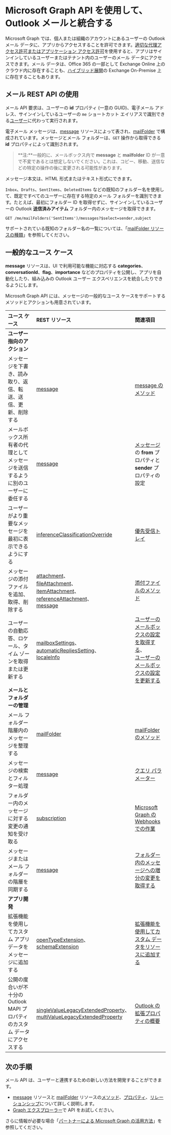 # <a name="use-the-microsoft-graph-api-to-integrate-with-outlook-mail"></a>Microsoft Graph API を使用して、Outlook メールと統合する

Microsoft Graph では、個人または組織のアカウントにあるユーザーの Outlook メール データに、アプリからアクセスすることを許可できます。[適切な代理アクセス許可またはアプリケーション アクセス許可](../../../concepts/permissions_reference.md)を使用すると、アプリはサインインしているユーザーまたはテナント内のユーザーのメール データにアクセスできます。メール データは、Office 365 の一部として Exchange Online 上のクラウド内に存在することも、[ハイブリッド展開](../../../concepts/hybrid_rest_support.md)の Exchange On-Premise 上に存在することもあります。

## <a name="using-the-mail-rest-api"></a>メール REST API の使用
メール API 要求は、ユーザーの **id** プロパティ (一意の GUID)、電子メール アドレス、サインインしているユーザーの `me` ショートカット エイリアスで識別できる[ユーザー](../resources/user.md)に代わって実行されます。

電子メール メッセージは、[message](../resources/message.md) リソースによって表され、[mailFolder](../resources/mailfolder.md) で構成されています。メッセージとメール フォルダーは、`GET` 操作から取得できる **id** プロパティによって識別されます。 

>**注:**一般的に、メールボックス内で **message** と **mailfolder** ID が一意で不変であるとは想定しないでください。これは、コピー、移動、送信などの特定の操作の後に変更される可能性があります。 

メッセージ本文は、HTML 形式またはテキスト形式にできます。

`Inbox`、`Drafts`、`SentItems`、`DeletedItems` などの既知のフォルダー名を使用して、既定ですべてのユーザーに存在する特定のメール フォルダーを識別できます。たとえば、最初にフォルダー ID を取得せずに、サインインしているユーザーの Outlook **送信済みアイテム** フォルダー内のメッセージを取得できます。
```
GET /me/mailFolders('SentItems')/messages?$select=sender,subject
```
サポートされている既知のフォルダー名の一覧については、「[mailFolder リソースの種類](../resources/mailfolder.md)」を参照してください。

## <a name="common-use-cases"></a>一般的なユース ケース 

**message** リソースは、UI で利用可能な機能に対応する **categories**、**conversationId**、**flag**、**importance** などのプロパティを公開し、アプリを自動化したり、組み込みの Outlook ユーザー エクスペリエンスを統合したりできるようにします。 

Microsoft Graph API には、メッセージの一般的なユース ケースをサポートするメソッドとアクションも用意されています。

| ユース ケース        | REST リソース | 関連項目 |
|:---------------|:--------|:----------|
| **ユーザー指向のアクション** | | |
| メッセージを下書き、読み取り、返信、転送、送信、更新、削除する | [message](../resources/message.md) | [message のメソッド](../resources/message.md#methods) |
| メールボックス所有者の代理としてメッセージを送信するように別のユーザーに委任する | [message](../resources/message.md) | [メッセージ](../resources/message.md)の **from** プロパティと **sender** プロパティの設定 |
| ユーザーがより重要なメッセージを最初に表示できるようにする | [inferenceClassificationOverride](../resources/inferenceClassificationOverride.md) | [優先受信トレイ](../resources/manage_focused_inbox.md) |
| メッセージの添付ファイルを追加、取得、削除する | [attachment](../resources/attachment.md)、 <br> [fileAttachment](../resources/fileattachment.md)、 <br> [itemAttachment](../resources/itemattachment.md)、 <br> [referenceAttachment](../resources/referenceattachment.md)、 <br> [message](../resources/message.md) | [添付ファイルのメソッド](../resources/attachment.md#methods) |
| ユーザーの自動応答、ロケール、タイム ゾーンを取得または更新する | [mailboxSettings](../resources/mailboxsettings.md)、 <br> [automaticRepliesSetting](../resources/automaticrepliessetting.md)、 <br> [localeInfo](../resources/localeinfo.md) | [ユーザーのメールボックスの設定を取得する](../api/user_get_mailboxsettings.md)、 <br> [ユーザーのメールボックスの設定を更新する](../api/user_update_mailboxsettings.md) |
| **メールとフォルダーの管理** | | |
| メール フォルダー階層内のメッセージを整理する | [mailFolder](../resources/mailfolder.md)  | [mailFolder のメソッド](../resources/mailfolder.md#methods) |
| メッセージの検索とフィルター処理 | [message](../resources/message.md) | [クエリ パラメーター](../../../concepts/query_parameters.md)  |
| フォルダー内のメッセージに対する変更の通知を受け取る | [subscription](../resources/subscription.md) | [Microsoft Graph の Webhooks での作業](../resources/webhooks.md) |
| メッセージまたはメール フォルダーの階層を同期する | [message](../resources/message.md) | [フォルダー内のメッセージへの増分の変更を取得する](../../../concepts/delta_query_messages.md) |
| **アプリ開発** | | |
| 拡張機能を使用してカスタム アプリ データをメッセージに追加する | [openTypeExtension](../resources/opentypeextension.md)、 <br>[schemaExtension](../resources/schemaextension.md) | [拡張機能を使用してカスタム データをリソースに追加する](../../../concepts/extensibility_overview.md) |
| 公開の度合いが不十分の Outlook MAPI プロパティのカスタム データにアクセスする | [singleValueLegacyExtendedProperty](../resources/singlevaluelegacyextendedproperty.md)、 <br> [multiValueLegacyExtendedProperty](../resources/multivaluelegacyextendedproperty.md) | [Outlook の拡張プロパティの概要](../resources/extended-properties-overview.md) |

## <a name="next-steps"></a>次の手順
メール API は、ユーザーと連携するための新しい方法を開発することができます。 

- [message](../resources/message.md) リソースと [mailFolder](../resources/mailfolder.md) リソースの[メソッド](../resources/message.md#methods)、[プロパティ](../resources/message.md#properties)、[リレーションシップ](../resources/message.md#relationships)について詳しく説明します。
- [Graph エクスプローラー](https://developer.microsoft.com/ja-JP/graph/graph-explorer)で API をお試しください。

さらに情報が必要な場合「[パートナーによる Microsoft Graph の活用方法](https://developer.microsoft.com/ja-JP/graph/graph/examples#partners)」を参照してください。


